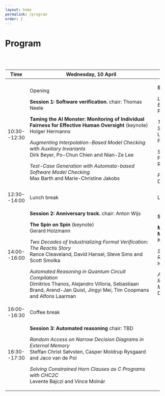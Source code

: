 ```yaml
---
layout: home
permalink: /program
order: 2
---
```


# Program

<br><br>
<table>
  <thead>
  <tr>
    <th>Time</th>
    <th><span style="display: inline-block; width:400px">Wednesday, 10 April</span></th>
    <th><span style="display: inline-block; width:400px">Thursday, 11 April</span></th>
  </tr>
  </thead>
  <tbody>
    <tr>
      <td>10:30--12:30</td>
      <td>
      <p>Opening</p>
      <p><strong>Session 1: Software verification.</strong> chair: Thomas Neele</p>
      <p><strong>Taming the AI Monster: Monitoring of Individual Fairness for Effective Human Oversight</strong> (keynote)<br />Holger Hermanns</p>
      <p><em>Augmenting Interpolation-Based Model Checking with Auxiliary Invariants</em><br />Dirk Beyer, Po-Chun Chien and Nian-Ze Lee</p>
      <p><em>Test-Case Generation with Automata-based Software Model Checking</em><br />Max Barth and Marie-Christine Jakobs</p>
      </td>
      <td>
      <p><strong>Session 4: Verification tools.</strong> chair: TBD</p>
      <p><em>Learning the State Machine Behind a Modal Text Editor: The (Neo)Vim Case Study</em><br />Pierre Ganty</p>
      <p><em>Tolerange: Quantifying Fault Masking in Stochastic Systems</em><br />Luciano Putruele, Ramiro Demasi, Pablo Castro and Pedro D'Argenio</p>
      <p><em>Software Verification Witnesses 2.0</em><br />Paulína Ayaziová, Dirk Beyer, Marian Lingsch-Rosenfeld, Martin Spiessl and Jan Strejček</p>
      <p><em>Fault Localization on Verification Witnesses</em><br />Dirk Beyer, Matthias Kettl and Thomas Lemberger</p>      
      </td>
    </tr>
    <tr>
        <td>12:30--14:00</td>
        <td>Lunch break</td>
        <td>Lunch break</td>
    </tr>
    <tr>
        <td>14:00--16:00</td>
        <td>
        <p><strong>Session 2: Anniversary track.</strong> chair: Anton Wijs</p>
        <p><strong>The Spin on Spin</strong> (keynote)<br />Gerard Holzmann</p>
        <p><em>Two Decades of Industrializing Formal Verification: The Reactis Story</em><br />Rance Cleaveland, David Hansel, Steve Sims and Scott Smolka</p>
        <p><em>Automated Reasoning in Quantum Circuit Compilation</em><br />Dimitrios Thanos, Alejandro Villoria, Sebastiaan Brand, Arend-Jan Quist, Jingyi Mei, Tim Coopmans and Alfons Laarman</p>
        </td>
        <td>
        <p><strong>Session 5: Model checking.</strong> chair: Anton Wijs</p>
        <p><strong>MoXI: An Intermediate Language for Symbolic Model Checking</strong> (keynote)<br />Kristin Yvonne Rozier</p>
        <p><em>Synchronisation in Language-level Symmetry Reduction for Probabilistic Model Checking</em><br />Ivaylo Valkov, Alastair Donaldson and Alice Miller</p>
        <p><em>A Hypergraph-based Formalization of Hierarchical Reactive Modules and a Compositional Verification Method</em><br />Daisuke Ishii</p>
        </td>
    </tr>
    <tr>
        <td>16:00--16:30</td>
        <td>Coffee break</td>
        <td></td>
    </tr>
    <tr>
        <td>16:30--17:30</td>
        <td>
        <p><strong>Session 3: Automated reasoning</strong> chair: TBD</p>
        <p><em>Random Access on Narrow Decision Diagrams in External Memory</em><br />Steffan Christ Sølvsten, Casper Moldrup Rysgaard and Jaco van de Pol</p>
        <p><em>Solving Constrained Horn Clauses as C Programs with CHC2C</em><br />Levente Bajczi and Vince Molnár</p>
        </td>
        <td></td>
    </tr>
  </tbody>
</table>
